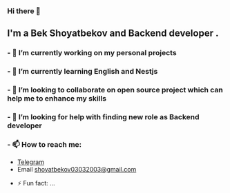 ### Hi there 👋

## I'm a Bek Shoyatbekov and Backend developer .

### - 🔭 I’m currently working on my personal projects
### - 🌱 I’m currently learning English and Nestjs
### - 👯 I’m looking to collaborate on open source project which can help me to enhance my skills
### - 🤔 I’m looking for help with finding new role as Backend developer
### - 📫 How to reach me: 
* [Telegram](https://t.me/Bek_Shoyatbekov)
* Email shoyatbekov03032003@gmail.com
- ⚡ Fun fact: ...

